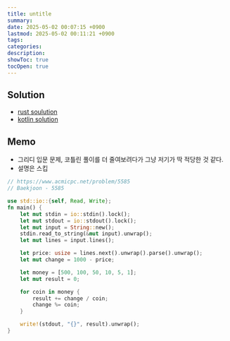 ```yaml
---
title: untitle
summary: 
date: 2025-05-02 00:07:15 +0900
lastmod: 2025-05-02 00:11:21 +0900
tags: 
categories: 
description: 
showToc: true
tocOpen: true
---
```


## Solution
- [rust soulution](https://github.com/SmallzooDev/coding_interview_rust/blob/main/src/bin/b_5585.rs)
- [kotlin solution](https://github.com/SmallzooDev/CodingInterviewKotlin/blob/main/src/main/kotlin/problems/baekjoon/p5585/Main.kt)


## Memo
- 그리디 입문 문제, 코틀린 풀이를 더 줄여보려다가 그냥 저기가 딱 적당한 것 같다.
- 설명은 스킵
```rust
// https://www.acmicpc.net/problem/5585
// Baekjoon - 5585

use std::io::{self, Read, Write};
fn main() {
    let mut stdin = io::stdin().lock();
    let mut stdout = io::stdout().lock();
    let mut input = String::new();
    stdin.read_to_string(&mut input).unwrap();
    let mut lines = input.lines();

    let price: usize = lines.next().unwrap().parse().unwrap();
    let mut change = 1000 - price;

    let money = [500, 100, 50, 10, 5, 1];
    let mut result = 0;

    for coin in money {
        result += change / coin;
        change %= coin;
    }

    write!(stdout, "{}", result).unwrap();
}
```

